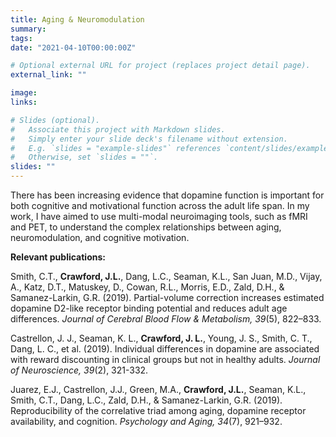 ```yaml
---
title: Aging & Neuromodulation
summary: 
tags:
date: "2021-04-10T00:00:00Z"

# Optional external URL for project (replaces project detail page).
external_link: ""

image:
links:

# Slides (optional).
#   Associate this project with Markdown slides.
#   Simply enter your slide deck's filename without extension.
#   E.g. `slides = "example-slides"` references `content/slides/example-slides.md`.
#   Otherwise, set `slides = ""`.
slides: ""
---
```


There has been increasing evidence that dopamine function is important for both cognitive and motivational function across the adult life span. In my work, I have aimed to use multi-modal neuroimaging tools, such as fMRI and PET, to understand the complex relationships between aging, neuromodulation, and cognitive motivation. 

**Relevant publications:**

Smith, C.T., **Crawford, J.L.**, Dang, L.C., Seaman, K.L., San Juan, M.D., Vijay, A., Katz, D.T.,
Matuskey, D., Cowan, R.L., Morris, E.D., Zald, D.H., & Samanez-Larkin, G.R. (2019). Partial-volume 
correction increases estimated dopamine D2-like receptor binding potential and reduces adult age differences. *Journal of Cerebral Blood Flow & Metabolism, 39*(5), 822–833.  

Castrellon, J. J., Seaman, K. L., **Crawford, J. L.**, Young, J. S., Smith, C. T., Dang, L. C., et al. (2019). 
Individual differences in dopamine are associated with reward discounting in clinical groups but not in healthy adults. *Journal of Neuroscience, 39*(2), 321-332.

Juarez, E.J., Castrellon, J.J., Green, M.A., **Crawford, J.L.**, Seaman, K.L., Smith, C.T., Dang, L.C., Zald, D.H., 
& Samanez-Larkin, G.R. (2019). Reproducibility of the correlative triad among aging, dopamine receptor availability, and cognition. *Psychology and Aging, 34*(7), 921–932.

